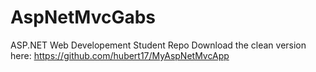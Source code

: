# AspNetMvcGabs
ASP.NET Web Developement Student Repo
Download the clean version here: https://github.com/hubert17/MyAspNetMvcApp
